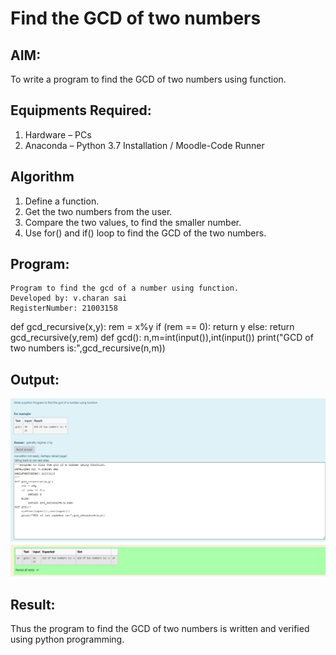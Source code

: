 # Find the GCD of two numbers

## AIM:
To write a program to find the GCD of two numbers using function.

## Equipments Required:
1. Hardware – PCs
2. Anaconda – Python 3.7 Installation / Moodle-Code Runner

## Algorithm
1. Define a function.
2. Get the two numbers from the user.
3. Compare the two values, to find the smaller number.
4. Use for() and if() loop to find the GCD of the two numbers.

## Program:
~~~
Program to find the gcd of a number using function.
Developed by: v.charan sai
RegisterNumber: 21003158
~~~
def gcd_recursive(x,y):
    rem = x%y
    if (rem == 0):
    return y 
    else:
    return gcd_recursive(y,rem)
def gcd():
    n,m=int(input()),int(input())
    print("GCD of two numbers is:",gcd_recursive(n,m))
    

## Output:
![output](https://github.com/charansai0/GCD-of-two-numbers/blob/main/Screenshot%20(150).png?raw=true)


## Result:
Thus the program to find the GCD of two numbers is written and verified using python programming.
